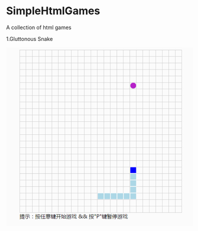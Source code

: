 # SimpleHtmlGames
A collection of html games

1.Gluttonous Snake

![Gluttonous Snake](https://github.com/CoolGeo2016/SimpleHtmlGames/blob/master/images/GS001.gif)
